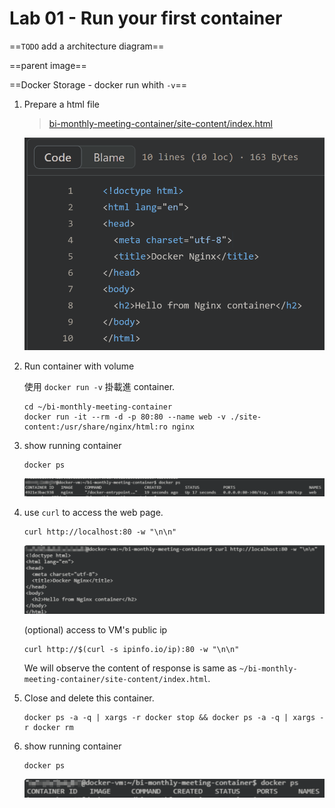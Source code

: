 # Lab 01 - Run your first container

==`TODO` add a architecture diagram==

==parent image==

==Docker Storage - docker run whith `-v`==


1. Prepare a html file
    > [bi-monthly-meeting-container/site-content/index.html](../site-content/index.html)

    ![site_content_sample_html](./images/site_content_sample_html.png)


2. Run container with volume

    使用 `docker run -v` 掛載進 container.

    ```
    cd ~/bi-monthly-meeting-container
    docker run -it --rm -d -p 80:80 --name web -v ./site-content:/usr/share/nginx/html:ro nginx
    ```

3. show running container
    ```
    docker ps
    ```
    ![lb01_show_nginx_run](./images/lb01_show_nginx_run.png)

4. use `curl` to access the web page.
    ```
    curl http://localhost:80 -w "\n\n"
    ```

    ![lb01_curl_webpage](./images/lb01_curl_webpage.png)

    (optional) access to VM's public ip
    ```
    curl http://$(curl -s ipinfo.io/ip):80 -w "\n\n"
    ```

    We will observe the content of response is same as `~/bi-monthly-meeting-container/site-content/index.html`.

5. Close and delete this container.
    ```
    docker ps -a -q | xargs -r docker stop && docker ps -a -q | xargs -r docker rm
    ```

6. show running container
    ```
    docker ps
    ```
    ![lb01_no_container](./images/lb01_no_container.png)

